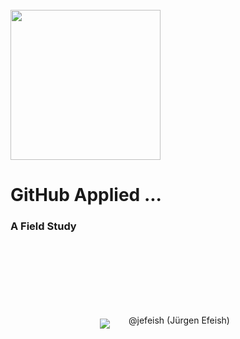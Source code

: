 
<br><br><br>
<img width="240px" src="images/octo-white.png">

# GitHub Applied ...

### A Field Study

<br><br><br><br><br><br>

<div style="display: flex; align-items: center; justify-content: center">

<div><img src="images/jefeish.png" /></div>
<div style="padding:0px 10px 10px 30px">@jefeish (Jürgen Efeish)</div>

</div>
